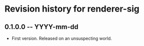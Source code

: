 # Revision history for renderer-sig

## 0.1.0.0  -- YYYY-mm-dd

* First version. Released on an unsuspecting world.
